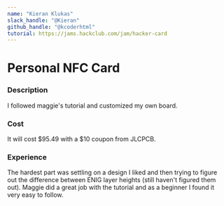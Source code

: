 ```yaml
---
name: "Kieran Klukas"
slack_handle: "@Kieran"
github_handle: "@kcoderhtml"
tutorial: https://jams.hackclub.com/jam/hacker-card
---
```


# Personal NFC Card

### Description
I followed maggie's tutorial and customized my own board.

### Cost
It will cost $95.49 with a $10 coupon from JLCPCB.

### Experience
The hardest part was settling on a design I liked and then trying to figure out the difference between ENIG layer heights (still haven't figured them out). Maggie did a great job with the tutorial and as a beginner I found it very easy to follow.